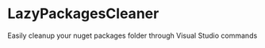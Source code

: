 LazyPackagesCleaner
===================

Easily cleanup your nuget packages folder through Visual Studio commands
